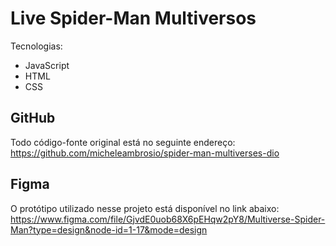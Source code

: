 # Live Spider-Man Multiversos

Tecnologias:

- JavaScript
- HTML
- CSS
 
## GitHub

Todo código-fonte original está no seguinte endereço:
https://github.com/micheleambrosio/spider-man-multiverses-dio

## Figma

O protótipo utilizado nesse projeto está disponível no link abaixo:
https://www.figma.com/file/GjvdE0uob68X6pEHqw2pY8/Multiverse-Spider-Man?type=design&node-id=1-17&mode=design

